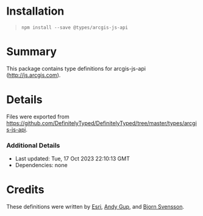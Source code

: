 # Installation
> `npm install --save @types/arcgis-js-api`

# Summary
This package contains type definitions for arcgis-js-api (http://js.arcgis.com).

# Details
Files were exported from https://github.com/DefinitelyTyped/DefinitelyTyped/tree/master/types/arcgis-js-api.

### Additional Details
 * Last updated: Tue, 17 Oct 2023 22:10:13 GMT
 * Dependencies: none

# Credits
These definitions were written by [Esri](https://github.com/Esri), [Andy Gup](https://github.com/andygup), and [Bjorn Svensson](https://github.com/bsvensson).
